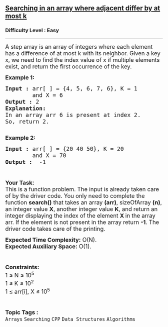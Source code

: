 <h2><a href="https://www.geeksforgeeks.org/problems/searching-in-an-array-where-adjacent-differ-by-at-most-k0456/1?page=12&difficulty=Easy&sortBy=submissions">Searching in an array where adjacent differ by at most k</a></h2><h3>Difficulty Level : Easy</h3><hr><div class="problems_problem_content__Xm_eO"><p><span style="font-size: 18px;">A step array is an array of integers where each element has a difference of at most k with its neighbor. Given a key x, we need to find the index value of x&nbsp;if multiple elements exist, and return the first occurrence of the key. </span></p>
<p><span style="font-size: 18px;"><strong>Example 1:</strong></span></p>
<pre><span style="font-size: 18px;"><strong>Input :</strong> arr[ ] = {4, 5, 6, 7, 6}, K = 1 
        and X = 6
<strong>Output :</strong> 2
<strong>Explanation:</strong>
In an array arr 6 is present at index 2.
So, return 2.
</span></pre>
<p><br><span style="font-size: 18px;"><strong>Example 2:</strong></span></p>
<pre><span style="font-size: 18px;"><strong>Input :</strong> arr[ ] = {20 40 50}, K = 20 
        and X = 70<strong>
Output :</strong>  -1 </span></pre>
<p>&nbsp;</p>
<p><span style="font-size: 18px;"><strong>Your Task:</strong><br>This is a function problem. The input is already taken care of by the driver code. You only need to complete the function <strong>search()</strong> that takes an array <strong>(arr)</strong>, sizeOfArray <strong>(n)</strong>, an integer value <strong>X</strong>, another integer value <strong>K</strong>, and return an integer displaying the index of the element <strong>X&nbsp;</strong>in the array arr. If the element is not present in the array return <strong>-1</strong>. The driver code takes care of the printing.</span></p>
<p><span style="font-size: 18px;"><strong>Expected Time Complexity:</strong>&nbsp;O(N).<br><strong>Expected Auxiliary Space:</strong>&nbsp;O(1).</span></p>
<p>&nbsp;</p>
<p><span style="font-size: 18px;"><strong>Constraints:</strong><br>1 ≤ N ≤ 10<sup>5</sup><br>1 ≤ K ≤ 10<sup>2</sup><br>1 ≤ arr[i], X ≤ 10<sup>5</sup></span></p></div><br><p><span style=font-size:18px><strong>Topic Tags : </strong><br><code>Arrays</code>&nbsp;<code>Searching</code>&nbsp;<code>CPP</code>&nbsp;<code>Data Structures</code>&nbsp;<code>Algorithms</code>&nbsp;